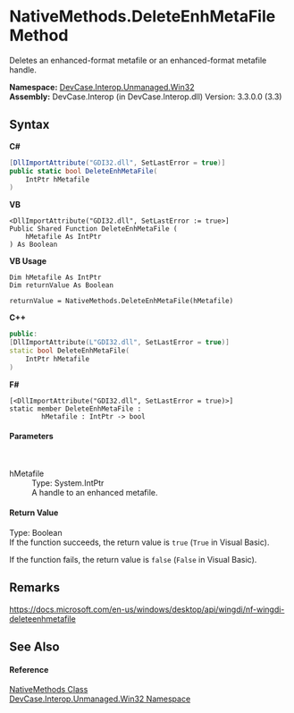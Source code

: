 # NativeMethods.DeleteEnhMetaFile Method 
 

Deletes an enhanced-format metafile or an enhanced-format metafile handle.

**Namespace:**&nbsp;<a href="N_DevCase_Interop_Unmanaged_Win32">DevCase.Interop.Unmanaged.Win32</a><br />**Assembly:**&nbsp;DevCase.Interop (in DevCase.Interop.dll) Version: 3.3.0.0 (3.3)

## Syntax

**C#**<br />
``` C#
[DllImportAttribute("GDI32.dll", SetLastError = true)]
public static bool DeleteEnhMetaFile(
	IntPtr hMetafile
)
```

**VB**<br />
``` VB
<DllImportAttribute("GDI32.dll", SetLastError := true>]
Public Shared Function DeleteEnhMetaFile ( 
	hMetafile As IntPtr
) As Boolean
```

**VB Usage**<br />
``` VB Usage
Dim hMetafile As IntPtr
Dim returnValue As Boolean

returnValue = NativeMethods.DeleteEnhMetaFile(hMetafile)
```

**C++**<br />
``` C++
public:
[DllImportAttribute(L"GDI32.dll", SetLastError = true)]
static bool DeleteEnhMetaFile(
	IntPtr hMetafile
)
```

**F#**<br />
``` F#
[<DllImportAttribute("GDI32.dll", SetLastError = true)>]
static member DeleteEnhMetaFile : 
        hMetafile : IntPtr -> bool 

```


#### Parameters
&nbsp;<dl><dt>hMetafile</dt><dd>Type: System.IntPtr<br />A handle to an enhanced metafile.</dd></dl>

#### Return Value
Type: Boolean<br />If the function succeeds, the return value is `true` (`True` in Visual Basic). 

 If the function fails, the return value is `false` (`False` in Visual Basic).

## Remarks
<a href="https://docs.microsoft.com/en-us/windows/desktop/api/wingdi/nf-wingdi-deleteenhmetafile" target="_blank">https://docs.microsoft.com/en-us/windows/desktop/api/wingdi/nf-wingdi-deleteenhmetafile</a>

## See Also


#### Reference
<a href="T_DevCase_Interop_Unmanaged_Win32_NativeMethods">NativeMethods Class</a><br /><a href="N_DevCase_Interop_Unmanaged_Win32">DevCase.Interop.Unmanaged.Win32 Namespace</a><br />